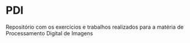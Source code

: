# PDI
Repositório com os exercícios e trabalhos realizados para a matéria de Processamento Digital de Imagens
